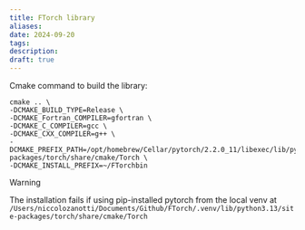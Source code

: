 ```yaml
---
title: FTorch library
aliases: 
date: 2024-09-20
tags: 
description:
draft: true
---
```


Cmake command to build the library: 

```shell
cmake .. \
-DCMAKE_BUILD_TYPE=Release \
-DCMAKE_Fortran_COMPILER=gfortran \
-DCMAKE_C_COMPILER=gcc \
-DCMAKE_CXX_COMPILER=g++ \
-DCMAKE_PREFIX_PATH=/opt/homebrew/Cellar/pytorch/2.2.0_11/libexec/lib/python3.12/site-packages/torch/share/cmake/Torch \
-DCMAKE_INSTALL_PREFIX=~/FTorchbin
```

>[!warning]
> The installation fails if using pip-installed pytorch from the local venv at `/Users/niccolozanotti/Documents/Github/FTorch/.venv/lib/python3.13/site-packages/torch/share/cmake/Torch`